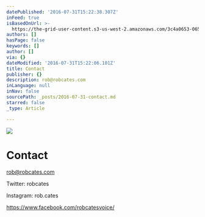 ```yaml
---
datePublished: '2016-07-31T15:22:38.307Z'
inFeed: true
isBasedOnUrl: >-
  https://the-grid-user-content.s3-us-west-2.amazonaws.com/3c4a0653-065b-48e7-b900-d810f55939bb.jpg
authors: []
hasPage: false
keywords: []
author: []
via: {}
dateModified: '2016-07-31T15:22:06.101Z'
title: Contact
publisher: {}
description: rob@robcates.com
inLanguage: null
inNav: false
sourcePath: _posts/2016-07-31-contact.md
starred: false
_type: Article

---
```

![](https://the-grid-user-content.s3-us-west-2.amazonaws.com/3c4a0653-065b-48e7-b900-d810f55939bb.jpg)

# Contact

rob@robcates.com

Twitter: robcates

Instagram: rob.cates

https://www.facebook.com/robcatesvoice/